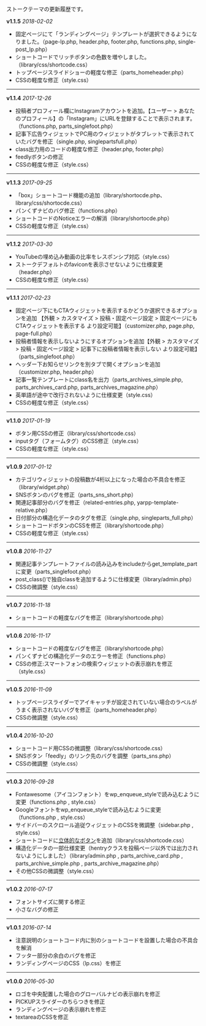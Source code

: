 ストークテーマの更新履歴です。

**v1.1.5**
*2018-02-02*

- 固定ページにて「ランディングページ」テンプレートが選択できるようになりました。（page-lp.php, header.php, footer.php, functions.php, single-post_lp.php）
- ショートコードでリッチボタンの色数を増やしました。（library/css/shortcode.css）
- トップページスライドショーの軽度な修正（parts_homeheader.php）
- CSSの軽度な修正（style.css）

*******************************************************************

**v1.1.4**
*2017-12-26*

- 投稿者プロフィール欄にInstagramアカウントを追加。【ユーザー > あなたのプロフィール】の「Instagram」にURLを登録することで表示されます。（functions.php, parts_singlefoot.php）
- 記事下広告ウィジェットでPC用のウィジェットがタブレットで表示されていたバグを修正（single.php, singlepartsfull.php）
- class出力用のコードの軽度な修正（header.php, footer.php）
- feedlyボタンの修正
- CSSの軽度な修正（style.css）

*******************************************************************

**v1.1.3**
*2017-09-25*

- 「box」ショートコード機能の追加（library/shortocde.php、library/css/shortocde.css）
- パンくずナビのバグ修正（functions.php）
- ショートコードのNoticeエラーの解消（library/shortocde.php）
- CSSの軽度な修正（style.css）

*******************************************************************


**v1.1.2**
*2017-03-30*

- YouTubeの埋め込み動画の比率をレスポンシブ対応（style.css）
- ストークデフォルトのfaviconを表示させないように仕様変更（header.php）
- CSSの軽度な修正（style.css）

*******************************************************************

**v1.1.1**
*2017-02-23*

- 固定ページ下にもCTAウィジェットを表示するかどうか選択できるオプションを追加 【外観 > カスタマイズ > 投稿・固定ページ設定 > 固定ページにもCTAウィジェットを表示する より設定可能】（customizer.php, page.php, page-full.php）
- 投稿者情報を表示しないようにするオプションを追加【外観 > カスタマイズ > 投稿・固定ページ設定 > 記事下に投稿者情報を表示しない より設定可能】（parts_singlefoot.php）
- ヘッダー下お知らせリンクを別タブで開くオプションを追加（customizer.php, header.php）
- 記事一覧テンプレートにclass名を出力（parts_archives_simple.php, parts_archives_card.php, parts_archives_magazine.php）
- 英単語が途中で改行されないように仕様変更（style.css）
- CSSの軽度な修正（style.css）

*******************************************************************

**v1.1.0**
*2017-01-19*

- ボタン用CSSの修正（library/css/shortcode.css）
- inputタグ（フォームタグ）のCSS修正（style.css）
- CSSの軽度な修正（style.css）

*******************************************************************

**v1.0.9**
*2017-01-12*

- カテゴリウィジェットの投稿数が4桁以上になった場合の不具合を修正（library/widget.php）
- SNSボタンのバグを修正（parts_sns_short.php）
- 関連記事部分のバグを修正（related-entries.php, yarpp-template-relative.php）
- 日付部分の構造化データのタグを修正（single.php, singleparts_full.php）
- ショートコードボタンのCSSを修正（library/shortcode.php）
- CSSの軽度な修正（style.css）

*******************************************************************

**v1.0.8**
*2016-11-27*

- 関連記事テンプレートファイルの読み込みをincludeからget_template_partに変更（parts_singlefoot.php）
- post_class()で独自classを追加するように仕様変更（library/admin.php）
- CSSの微調整（style.css）

*******************************************************************

**v1.0.7**
*2016-11-18*

- ショートコードの軽度なバグを修正（library/shortcode.php）

*******************************************************************

**v1.0.6**
*2016-11-17*

- ショートコードの軽度なバグを修正（library/shortcode.php）
- パンくずナビの構造化データのエラーを修正（functions.php）
- CSSの修正:スマートフォンの検索ウィジェットの表示崩れを修正（style.css）

*******************************************************************

**v1.0.5**
*2016-11-09*

- トップページスライダーでアイキャッチが設定されていない場合のラベルがうまく表示されないバグを修正（parts_homeheader.php）
- CSSの微調整（style.css）

*******************************************************************

**v1.0.4**
*2016-10-20*

- ショートコード用CSSの微調整（library/css/shortcode.css）
- SNSボタン「feedly」のリンク先のバグを調整（parts_sns.php）
- CSSの微調整（style.css）

*******************************************************************

**v1.0.3**
*2016-09-28*

- Fontawesome（アイコンフォント）をwp_enqueue_styleで読み込むように変更（functions.php , style.css）
- Googleフォントをwp_enqueue_styleで読み込むように変更（functions.php , style.css）
- サイドバーのスクロール追従ウィジェットのCSSを微調整（sidebar.php , style.css）
- ショートコードに[立体的なボタン](https://open-cage.com/stork/document/shortcode/#i-5)を追加（library/css/shortcode.css）
- 構造化データの一部仕様変更（hentryクラスを投稿ページ以外では出力されないようにしました）（library/admin.php , parts_archive_card.php , parts_archive_simple.php , parts_archive_magazine.php）
- その他CSSの微調整（style.css）

*******************************************************************

**v1.0.2**
*2016-07-17*

- フォントサイズに関する修正
- 小さなバグの修正

*******************************************************************

**v1.0.1**
*2016-07-14*

- 注意説明のショートコード内に別のショートコードを設置した場合の不具合を解消
- フッター部分の余白のバグを修正
- ランディングページのCSS（lp.css）を修正

*******************************************************************

**v1.0.0**
*2016-05-30*

- ロゴを中央配置した場合のグローバルナビの表示崩れを修正
- PICKUPスライダーのちらつきを修正
- ランディングページの表示崩れを修正
- textareaのCSSを修正